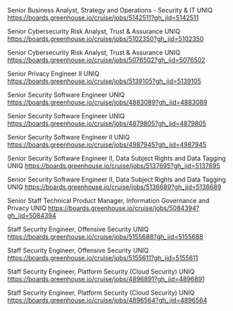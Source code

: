 Senior Business Analyst, Strategy and Operations - Security & IT UNIQ https://boards.greenhouse.io/cruise/jobs/5142511?gh_jid=5142511

Senior Cybersecurity Risk Analyst, Trust & Assurance UNIQ https://boards.greenhouse.io/cruise/jobs/5102350?gh_jid=5102350

Senior Cybersecurity Risk Analyst, Trust & Assurance UNIQ https://boards.greenhouse.io/cruise/jobs/5076502?gh_jid=5076502

Senior Privacy Engineer II UNIQ https://boards.greenhouse.io/cruise/jobs/5139105?gh_jid=5139105

 Senior Security Software Engineer UNIQ https://boards.greenhouse.io/cruise/jobs/4883089?gh_jid=4883089

Senior Security Software Engineer UNIQ https://boards.greenhouse.io/cruise/jobs/4879805?gh_jid=4879805

Senior Security Software Engineer II UNIQ https://boards.greenhouse.io/cruise/jobs/4987945?gh_jid=4987945

Senior Security Software Engineer II, Data Subject Rights and Data Tagging UNIQ https://boards.greenhouse.io/cruise/jobs/5137695?gh_jid=5137695

Senior Security Software Engineer II, Data Subject Rights and Data Tagging UNIQ https://boards.greenhouse.io/cruise/jobs/5136689?gh_jid=5136689

Senior Staff Technical Product Manager, Information Governance and Privacy UNIQ https://boards.greenhouse.io/cruise/jobs/5084394?gh_jid=5084394

Staff Security Engineer, Offensive Security UNIQ https://boards.greenhouse.io/cruise/jobs/5155688?gh_jid=5155688

Staff Security Engineer, Offensive Security UNIQ https://boards.greenhouse.io/cruise/jobs/5155611?gh_jid=5155611

 Staff Security Engineer, Platform Security (Cloud Security) UNIQ https://boards.greenhouse.io/cruise/jobs/4896891?gh_jid=4896891

Staff Security Engineer, Platform Security (Cloud Security) UNIQ https://boards.greenhouse.io/cruise/jobs/4896564?gh_jid=4896564

